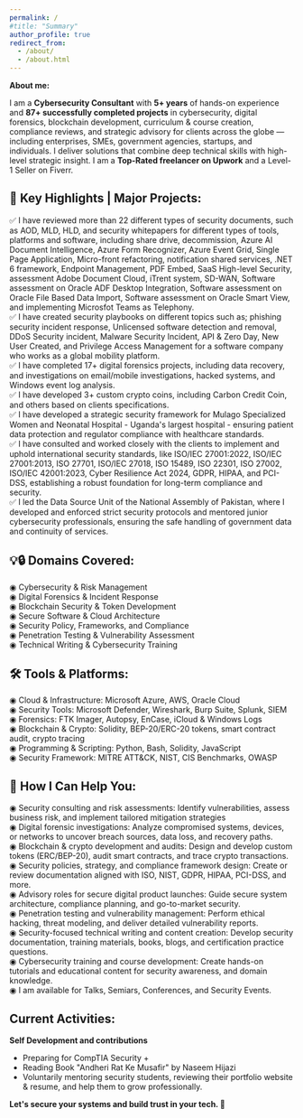 ```yaml
---
permalink: /
#title: "Summary"
author_profile: true
redirect_from: 
  - /about/
  - /about.html
---
```

**About me:**

I am a **Cybersecurity Consultant** with **5+ years** of hands-on experience and **87+ successfully completed projects** in cybersecurity, digital forensics, blockchain development, curriculum & course creation, compliance reviews, and strategic advisory for clients across the globe — including enterprises, SMEs, government agencies, startups, and individuals. I deliver solutions that combine deep technical skills with high-level strategic insight. I am a **Top-Rated freelancer on Upwork** and a Level-1 Seller on Fiverr.

📁 Key Highlights | Major Projects:
---
✅ I have reviewed more than 22 different types of security documents, such as AOD, MLD, HLD, and security whitepapers for different types of tools, platforms and software, including share drive, decommission, Azure AI Document Intelligence, Azure Form Recognizer, Azure Event Grid, Single Page Application, Micro-front refactoring, notification shared services, .NET 6 framework, Endpoint Management, PDF Embed, SaaS High-level Security, assessment Adobe Document Cloud, iTrent system, SD-WAN, Software assessment on Oracle ADF Desktop Integration, Software assessment on Oracle File Based Data Import, Software assessment on Oracle Smart View, and implementing Microsfot Teams as Telephony. <br>
✅ I have created security playbooks on different topics such as; phishing security incident response, Unlicensed software detection and removal, DDoS Security incident, Malware Security Incident, API & Zero Day, New User Created, and Privilege Access Management for a software company who works as a global mobility platform. <br>
✅ I have completed 17+ digital forensics projects, including data recovery, and investigations on email/mobile investigations, hacked systems, and Windows event log analysis. <br>
✅ I have developed 3+ custom crypto coins, including Carbon Credit Coin, and others based on clients specifications. <br>
✅ I have developed a strategic security framework for Mulago Specialized Women and Neonatal Hospital - Uganda's largest hospital - ensuring patient data protection and regulator compliance with healthcare standards. <br>
✅ I have consulted and worked closely with the clients to implement and uphold international security standards, like ISO/IEC 27001:2022, ISO/IEC 27001:2013, ISO 27701, ISO/IEC 27018, ISO 15489, ISO 22301, ISO 27002, ISO/IEC 42001:2023, Cyber Resilience Act 2024, GDPR, HIPAA, and PCI-DSS, establishing a robust foundation for long-term compliance and security. <br>
✅ I led the Data Source Unit of the National Assembly of Pakistan, where I developed and enforced strict security protocols and mentored junior cybersecurity professionals, ensuring the safe handling of government data and continuity of services.

💡🔒 Domains Covered:
---
◉ Cybersecurity & Risk Management <br>
◉ Digital Forensics & Incident Response <br>
◉ Blockchain Security & Token Development <br>
◉ Secure Software & Cloud Architecture <br>
◉ Security Policy, Frameworks, and Compliance <br>
◉ Penetration Testing & Vulnerability Assessment <br>
◉ Technical Writing & Cybersecurity Training

🛠 Tools & Platforms:
---
◉ Cloud & Infrastructure: Microsoft Azure, AWS, Oracle Cloud <br>
◉ Security Tools: Microsoft Defender, Wireshark, Burp Suite, Splunk, SIEM <br>
◉ Forensics: FTK Imager, Autopsy, EnCase, iCloud & Windows Logs <br>
◉ Blockchain & Crypto: Solidity, BEP-20/ERC-20 tokens, smart contract audit, crypto tracing <br>
◉ Programming & Scripting: Python, Bash, Solidity, JavaScript <br>
◉ Security Framework: MITRE ATT&CK, NIST, CIS Benchmarks, OWASP

💼 How I Can Help You:
---
◉ Security consulting and risk assessments: Identify vulnerabilities, assess business risk, and implement tailored mitigation strategies <br>
◉ Digital forensic investigations: Analyze compromised systems, devices, or networks to uncover breach sources, data loss, and recovery paths. <br>
◉ Blockchain & crypto development and audits: Design and develop custom tokens (ERC/BEP-20), audit smart contracts, and trace crypto transactions. <br>
◉ Security policies, strategy, and compliance framework design: Create or review documentation aligned with ISO, NIST, GDPR, HIPAA, PCI-DSS, and more. <br>
◉ Advisory roles for secure digital product launches: Guide secure system architecture, compliance planning, and go-to-market security. <br>
◉ Penetration testing and vulnerability management: Perform ethical hacking, threat modeling, and deliver detailed vulnerability reports. <br>
◉ Security-focused technical writing and content creation: Develop security documentation, training materials, books, blogs, and certification practice questions. <br>
◉ Cybersecurity training and course development: Create hands-on tutorials and educational content for security awareness, and domain knowledge. <br>
◉ I am available for Talks, Semiars, Conferences, and Security Events.



Current Activities:
---
**Self Development and contributions**
- Preparing for CompTIA Security + 
- Reading Book "Andheri Rat Ke Musafir" by Naseem Hijazi
- Voluntarily mentoring security students, reviewing their portfolio website & resume, and help them to grow professionally.


**Let's secure your systems and build trust in your tech. 🤝**